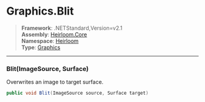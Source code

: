 # Graphics.Blit

> **Framework**: .NETStandard,Version=v2.1  
> **Assembly**: [Heirloom.Core][0]  
> **Namespace**: [Heirloom][0]  
> **Type**: [Graphics][1]  

--------------------------------------------------------------------------------

### Blit(ImageSource, Surface)

Overwrites an image to target surface.

```cs
public void Blit(ImageSource source, Surface target)
```

[0]: ..\Heirloom.Core.md
[1]: Heirloom.Graphics.md
